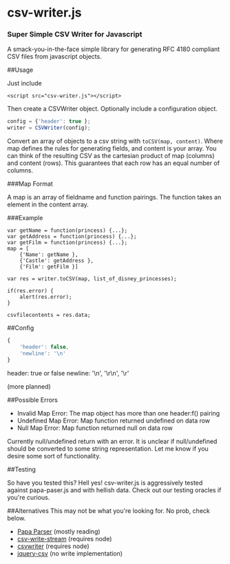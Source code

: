 # csv-writer.js
### Super Simple CSV Writer for Javascript

A smack-you-in-the-face simple library for generating RFC 4180 compliant CSV files
from javascript objects.

##Usage

Just include

```
<script src="csv-writer.js"></script>
```

Then create a CSVWriter object. Optionally include a configuration object.
```javascript
config = {'header': true };
writer = CSVWriter(config);
```

Convert an array of objects to a csv string with `toCSV(map, content)`.
Where map defines the rules for generating fields, and content is your array.
You can think of the resulting CSV as the cartesian product of map (columns) and content (rows).
This guarantees that each row has an equal number of columns.

###Map Format

A map is an array of fieldname and function pairings.
The function takes an element in the content array.

###Example

```
var getName = function(princess) {...};
var getAddress = function(princess) {...};
var getFilm = function(princess) {...};
map = [
    {'Name': getName },
    {'Castle': getAddress },
    {'Film': getFilm }]

var res = writer.toCSV(map, list_of_disney_princesses);

if(res.error) {
    alert(res.error);
}

csvfilecontents = res.data;
```

##Config
```javascript
{
    'header': false,
    'newline': '\n'
}
```
header: true or false
newline: '\n', '\r\n', '\r'

(more planned)

##Possible Errors
* Invalid Map Error: The map object has more than one header:f() pairing
* Undefined Map Error: Map function returned undefined on data row
* Null Map Error: Map function returned null on data row

Currently null/undefined return with an error.
It is unclear if null/undefined should be converted to some string representation.
Let me know if you desire some sort of functionality.

##Testing

So have you tested this? Hell yes!
csv-writer.js is aggressively tested against papa-paser.js and with hellish data. 
Check out our testing oracles if you're curious.

##Alternatives
This may not be what you're looking for. No prob, check below.
* [Papa Parser](https://github.com/mholt/PapaParse) (mostly reading)
* [csv-write-stream](https://www.npmjs.com/package/csv-write-stream) (requires node)
* [csvwriter](https://www.npmjs.com/package/csvwriter) (requires node)
* [jquery-csv](https://code.google.com/p/jquery-csv/) (no write implementation)

